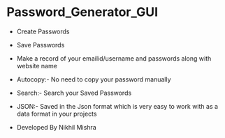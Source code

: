 # Password_Generator_GUI
- Create Passwords
- Save Passwords
- Make a record of your emailid/username and passwords along with website name
- Autocopy:- No need to copy your password manually
- Search:- Search your Saved Passwords 
- JSON:- Saved in the Json format which is very easy to work with as a data format in your projects



- Developed By Nikhil Mishra
